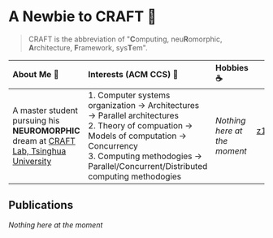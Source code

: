 # A Newbie to CRAFT :rocket:

> CRAFT is the abbreviation of "**C**omputing, neu**R**omorphic, **A**rchitecture, **F**ramework, sys**T**em". 

|About Me :beginner:|Interests (ACM CCS) :microscope:|Hobbies :coffee:|Contact :envelope:|
|:-|:-|:-|:-:|
|A master student pursuing his **NEUROMORPHIC** dream at [CRAFT Lab, Tsinghua University](https://craft.cs.tsinghua.edu.cn/) |1. Computer systems organization $\rightarrow$ Architectures $\rightarrow$ Parallel architectures </br> 2. Theory of compuation $\rightarrow$ Models of computation $\rightarrow$ Concurrency </br> 3. Computing methodogies $\rightarrow$ Parallel/Concurrent/Distributed computing methodogies|*Nothing here at the moment*|[yuxuan-z19@mails.tsinghua.edu.cn](mailto:yuxuan-z19@mails.tsinghua.edu.cn) (*MAIN*) </br>[yuxuan-z19@qq.com](mailto:yuxuan-z19@qq.com)|

## Publications

*Nothing here at the moment*
